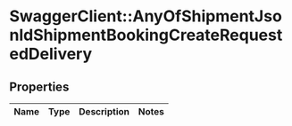 # SwaggerClient::AnyOfShipmentJsonldShipmentBookingCreateRequestedDelivery

## Properties
Name | Type | Description | Notes
------------ | ------------- | ------------- | -------------

